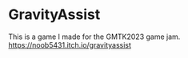 # GravityAssist
This is a game I made for the GMTK2023 game jam.
https://noob5431.itch.io/gravityassist
